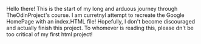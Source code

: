 Hello there! This is the start of my long and arduous journey through TheOdinProject's course. I am curretnyl attempt to recreate the Google HomePage with an index.HTML file! Hopefully, I don't become discouraged and actually finish this project. To whomever is reading this, please dn't be too critical of my first html project! 